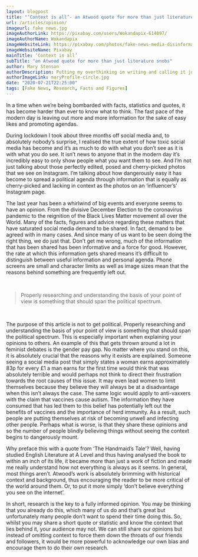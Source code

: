 ```yaml
---
layout: blogpost
title: "‘Context is all’- an Atwood quote for more than just literature snobs"
url: /articles/opinion/
imageurl: fake news.jpg
imageAuthorLink: https://pixabay.com/users/Wokandapix-614097/
imageAuthorName: Wokandapix
imageWebsiteLink: https://pixabay.com/photos/fake-news-media-disinformation-2355686/
imageWebsiteName: Pixabay
mainTitle: ‘Context is all’
subTitle: "an Atwood quote for more than just literature snobs"
author: Mary Stenson
authorDescription: Putting my overthinking in writing and calling it journalism
authorImageLink: maryProfile-circle.jpg
date: "2020-07-21T22:25:00"
tags: [Fake News, Research, Facts and Figures]
---
```



In a time when we’re being bombarded with facts, statistics and quotes, it has become harder than ever to know what to think.  The fast pace of the modern day is leaving out more and more information for the sake of easy likes and promoting agendas.

During lockdown I took about three months off social media and, to absolutely nobody’s surprise, I realised the true extent of how toxic social media has become and it’s as much to do with what you don’t see as it is with what you do see. It isn’t news to anyone that in the modern day it’s incredibly easy to only show people what you want them to see. And I’m not just talking about those perfectly edited, posed and cherry-picked photos that we see on Instagram. I’m talking about how dangerously easy it has become to spread a political agenda through information that is equally as cherry-picked and lacking in context as the photos on an ‘influencer’s’ Instagram page.

The last year has been a whirlwind of big events and everyone seems to have an opinion. From the divisive December Election to the coronavirus pandemic to the reignition of the Black Lives Matter movement all over the World. Many of the facts, figures and advice regarding these matters that have saturated social media demand to be shared. In fact, demand to be agreed with in many cases. And since many of us want to be seen doing the right thing, we do just that. Don’t get me wrong, much of the information that has been shared has been informative and a force for good. However, the rate at which this information gets shared means it’s difficult to distinguish between useful information and personal agenda. Phone screens are small and character limits as well as image sizes mean that the reasons behind something are frequently left out.

<br>
<blockquote class="blockquote text-center">
            <p class="mb-0 font-weight-bold font-italic">Properly researching and understanding the basis of your point 
                of view is something that should span the political spectrum.</p>
          </blockquote><br>

The purpose of this article is not to get political. Properly researching and understanding the basis of your point of view is something that should span the political spectrum. This is especially important when explaining your opinions to others. An example of this that gets thrown around a lot in feminist debates is the gender pay gap. No matter where you stand on this, it is absolutely crucial that the reasons why it exists are explained. Someone seeing a social media post that simply states a woman earns approximately 83p for every £1 a man earns for the first time would think that was absolutely terrible and would perhaps not think to direct their frustration towards the root causes of this issue. It may even lead women to limit themselves because they believe they will always be at a disadvantage when this isn’t always the case. The same logic would apply to anti-vaxxers with the claim that vaccines cause autism. The information they have consumed that has led them to this belief has potentially left out the benefits of vaccines and the importance of herd immunity. As a result, such people are putting themselves at risk of becoming unwell and infecting other people. Perhaps what is worse, is that they share these opinions and so the number of people blindly believing things without seeing the context begins to dangerously mount.

Why preface this with a quote from ‘The Handmaid’s Tale’? Well, having studied English Literature at A Level and thus having analysed the book to within an inch of its life, it became more than just a work of fiction and made me really understand how not everything is always as it seems. In general, most things aren’t. Atwood’s work is absolutely brimming with historical context and background, thus encouraging the reader to be more critical of the world around them. Or, to put it more simply ‘don’t believe everything you see on the internet’.

In short, research is the key to a fully informed opinion. You may be thinking that you already do this, which many of us do and that’s great but unfortunately many people don’t want to spend their time doing this. So, whilst you may share a short quote or statistic and know the context that lies behind it, your audience may not. We can still share our opinions but instead of omitting context to force them down the throats of our friends and followers, it would be more powerful to acknowledge our own bias and encourage them to do their own research.